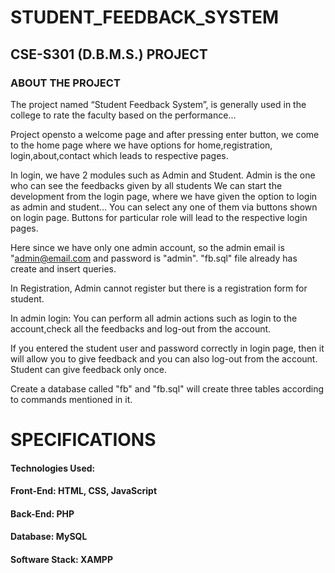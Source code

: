 # STUDENT_FEEDBACK_SYSTEM

## CSE-S301 (D.B.M.S.) PROJECT


### ABOUT THE PROJECT

The project named “Student Feedback System”, is generally used in the college
to rate the faculty based on the performance...

Project opensto a welcome page and after pressing enter button,
we come to the home page where we have options for
home,registration, login,about,contact which leads to respective pages.

In login, we have 2 modules such as Admin and Student.
Admin is the one who can see the feedbacks given by all students
We can start the development from the login page,
where we have given the option to login as admin and student...
You can select any one of them via buttons shown on login page.
Buttons for particular role will lead to the respective login pages.

Here since we have only one admin account,
so the admin email is "admin@email.com and password is "admin".
"fb.sql" file already has create and insert queries.

In Registration,
Admin cannot register but there is a registration form for student.

In admin login: You can perform all admin actions such as login to the account,check all the feedbacks and log-out from the account.

If you entered the student user and password correctly in login page, then it will allow you to give feedback and you can also log-out from the account.
Student can give feedback only once.

Create a database called "fb" and
"fb.sql" will create three tables according to commands mentioned in it.

# SPECIFICATIONS

#### Technologies Used:

#### Front-End: HTML, CSS, JavaScript

#### Back-End: PHP

#### Database: MySQL

#### Software Stack: XAMPP




